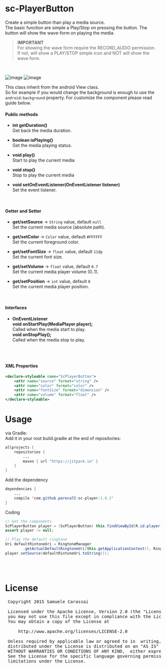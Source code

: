 # sc-PlayerButton
Create a simple button than play a media source.
<br />
The basic function are simple a Play/Stop on pressing the button.
The button will show the wave-form on playing the media.

> **IMPORTANT**<br />
> For showing the wave form require the RECORD_AUDIO permission.<br />
> If not, will show a PLAY/STOP simple icon and NOT will show the wave form.
<br />

![image](https://github.com/Paroca72/sc-player/blob/master/raw/1.jpg)
![image](https://github.com/Paroca72/sc-player/blob/master/raw/2.jpg)

This class inherit from the android View class.<br />
So for example if you would change the background is enough to use the `android:background` property.
For customize the component please read guide below.

#### Public methods

- **int getDuration()**<br />
Get back the media duration.

- **boolean isPlaying()**<br />
Get the media playing status.

- **void play()**<br />
Start to play the current media

- **void stop()**<br />
Stop to play the current media

- **void setOnEventListener(OnEventListener listener)**<br />
Set the event listener.

<br />

#### Getter and Setter

- **get/setSource**  -> `String` value, default `null`<br />
Set the current media source (absolute path).

- **get/setColor**  -> `Color` value, default `#FFFFFF`<br />
Set the current foreground color.

- **get/setFontSize**  -> `float` value, default `11dp`<br />
Set the current font size.

- **get/setVolume**  -> `float` value, default `0.7`<br />
Set the current media player volume (0..1).

- **get/setPosition**  -> `int` value, default `0`<br />
Set the current media player position.

<br />

#### Interfaces

- **OnEventListener**<br />
**void onStartPlay(MediaPlayer player);**<br />
Called when the media start to play.<br />
**void onStopPlay();**<br />
Called when the media stop to play.<br />
<br />
<br />

#### XML Properties

```xml
<declare-styleable name="ScPlayerButton">
    <attr name="source" format="string" />
    <attr name="color" format="color" />
    <attr name="fontSize" format="dimension" />
    <attr name="volume" format="float" />
</declare-styleable>
```

# Usage

via Gradle:
<br />
Add it in your root build.gradle at the end of repositories:
```java
allprojects {
	repositories {
		...
		maven { url "https://jitpack.io" }
	}
}
```

Add the dependency
```java
dependencies {
    ...
    compile 'com.github.paroca72:sc-player:1.0.2'
}
```

Coding
```java
// Get the components
ScPlayerButton player = (ScPlayerButton) this.findViewById(R.id.player);
assert player != null;

// Play the default ringtone
Uri defaultRintoneUri = RingtoneManager
        .getActualDefaultRingtoneUri(this.getApplicationContext(), RingtoneManager.TYPE_RINGTONE);
player.setSource(defaultRintoneUri.toString());
```

<br />
<br />


# License
<pre>
 Copyright 2015 Samuele Carassai

 Licensed under the Apache License, Version 2.0 (the "License");
 you may not use this file except in compliance with the License.
 You may obtain a copy of the License at

     http://www.apache.org/licenses/LICENSE-2.0

 Unless required by applicable law or agreed to in  writing, software
 distributed under the License is distributed on an "AS IS" BASIS,
 WITHOUT WARRANTIES OR CONDITIONS OF ANY KIND,  either express or implied.
 See the License for the specific language governing permissions and
 limitations under the License.
</pre>

